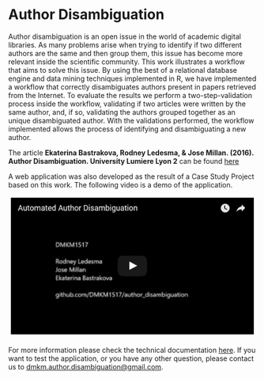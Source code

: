 # Author Disambiguation

Author disambiguation is an open issue in the world of academic digital libraries. As many problems arise when trying to identify if two different authors are the same and then group them, this issue has become more relevant inside the scientific community. This work illustrates a workflow that aims to solve this issue. By using the best of a relational database engine and data mining techniques implemented in R, we have implemented a workflow that correctly disambiguates authors present in papers retrieved from the Internet. To evaluate the results we perform a two-step-validation process inside the workflow, validating if two articles were written by the same author, and, if so, validating the authors grouped together as an unique disambiguated author. With the validations performed, the workflow implemented allows the process of identifying and disambiguating a new author.

The article ​**Ekaterina Bastrakova, Rodney Ledesma, & Jose Millan. (2016). Author Disambiguation. University Lumiere Lyon 2**​ can be found [here](Documents/AuthorDisambiguation_Bastrakova-Ledesma_Millan.pdf)

A web application was also developed as the result of a Case Study Project based on this work. The following video is a demo of the application.

[![Automated Author Disambiguation](docs/video_thumbnail.PNG)](https://youtu.be/DnTLwGgfwsg "Automated Author Disambiguation")

For more information please check the technical documentation [here](http://author-disambiguation.readthedocs.io/en/latest/). If you want to test the application, or you have any other question, please contact us to [dmkm.author.disambiguation@gmail.com](dmkm.author.disambiguation@gmail.com).

